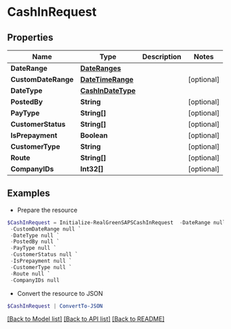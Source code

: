 # CashInRequest
## Properties

Name | Type | Description | Notes
------------ | ------------- | ------------- | -------------
**DateRange** | [**DateRanges**](DateRanges.md) |  | 
**CustomDateRange** | [**DateTimeRange**](DateTimeRange.md) |  | [optional] 
**DateType** | [**CashInDateType**](CashInDateType.md) |  | 
**PostedBy** | **String** |  | [optional] 
**PayType** | **String[]** |  | [optional] 
**CustomerStatus** | **String[]** |  | [optional] 
**IsPrepayment** | **Boolean** |  | [optional] 
**CustomerType** | **String** |  | [optional] 
**Route** | **String[]** |  | [optional] 
**CompanyIDs** | **Int32[]** |  | [optional] 

## Examples

- Prepare the resource
```powershell
$CashInRequest = Initialize-RealGreenSAPSCashInRequest  -DateRange null `
 -CustomDateRange null `
 -DateType null `
 -PostedBy null `
 -PayType null `
 -CustomerStatus null `
 -IsPrepayment null `
 -CustomerType null `
 -Route null `
 -CompanyIDs null
```

- Convert the resource to JSON
```powershell
$CashInRequest | ConvertTo-JSON
```

[[Back to Model list]](../README.md#documentation-for-models) [[Back to API list]](../README.md#documentation-for-api-endpoints) [[Back to README]](../README.md)

